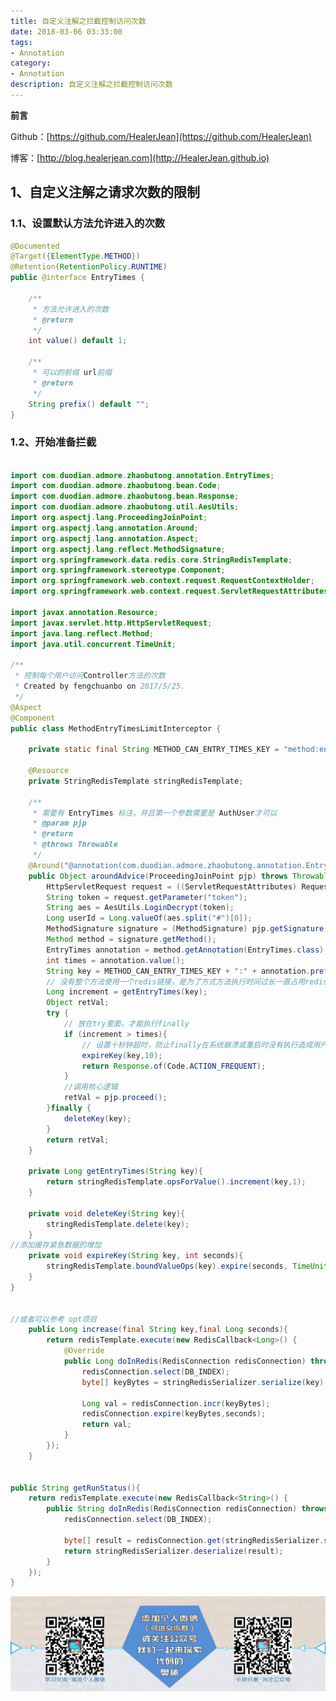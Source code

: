 ```yaml
---
title: 自定义注解之拦截控制访问次数
date: 2018-03-06 03:33:00
tags: 
- Annotation
category: 
- Annotation
description: 自定义注解之拦截控制访问次数
---
```

**前言**     

 Github：[https://github.com/HealerJean](https://github.com/HealerJean)         

 博客：[http://blog.healerjean.com](http://HealerJean.github.io)             




## 1、自定义注解之请求次数的限制

### 1.1、设置默认方法允许进入的次数
```java
@Documented
@Target({ElementType.METHOD})
@Retention(RetentionPolicy.RUNTIME)
public @interface EntryTimes {

    /**
     * 方法允许进入的次数
     * @return
     */
    int value() default 1;

    /**
     * 可以的前缀 url前缀
     * @return
     */
    String prefix() default "";
}

```



### 1.2、开始准备拦截


```java

import com.duodian.admore.zhaobutong.annotation.EntryTimes;
import com.duodian.admore.zhaobutong.bean.Code;
import com.duodian.admore.zhaobutong.bean.Response;
import com.duodian.admore.zhaobutong.util.AesUtils;
import org.aspectj.lang.ProceedingJoinPoint;
import org.aspectj.lang.annotation.Around;
import org.aspectj.lang.annotation.Aspect;
import org.aspectj.lang.reflect.MethodSignature;
import org.springframework.data.redis.core.StringRedisTemplate;
import org.springframework.stereotype.Component;
import org.springframework.web.context.request.RequestContextHolder;
import org.springframework.web.context.request.ServletRequestAttributes;

import javax.annotation.Resource;
import javax.servlet.http.HttpServletRequest;
import java.lang.reflect.Method;
import java.util.concurrent.TimeUnit;

/**
 * 控制每个用户访问Controller方法的次数
 * Created by fengchuanbo on 2017/5/25.
 */
@Aspect
@Component
public class MethodEntryTimesLimitInterceptor {

    private static final String METHOD_CAN_ENTRY_TIMES_KEY = "method:entry:times:";

    @Resource
    private StringRedisTemplate stringRedisTemplate;

    /**
     * 需要有 EntryTimes 标注，并且第一个参数需要是 AuthUser才可以
     * @param pjp
     * @return
     * @throws Throwable
     */
    @Around("@annotation(com.duodian.admore.zhaobutong.annotation.EntryTimes)")
    public Object aroundAdvice(ProceedingJoinPoint pjp) throws Throwable {
        HttpServletRequest request = ((ServletRequestAttributes) RequestContextHolder.getRequestAttributes()).getRequest();
        String token = request.getParameter("token");
        String aes = AesUtils.LoginDecrypt(token);
        Long userId = Long.valueOf(aes.split("#")[0]);
        MethodSignature signature = (MethodSignature) pjp.getSignature();
        Method method = signature.getMethod();
        EntryTimes annotation = method.getAnnotation(EntryTimes.class);
        int times = annotation.value();
        String key = METHOD_CAN_ENTRY_TIMES_KEY + ":" + annotation.prefix() + ":" +  userId;
        // 没有整个方法使用一个redis链接，是为了方式方法执行时间过长一直占用redis链接。
        Long increment = getEntryTimes(key);
        Object retVal;
        try {
            // 放在try里面，才能执行finally
            if (increment > times){
                // 设置十秒钟超时，防止finally在系统崩溃或重启时没有执行造成用户不能操作。
                expireKey(key,10);
                return Response.of(Code.ACTION_FREQUENT);
            }
            //调用核心逻辑
            retVal = pjp.proceed();
        }finally {
            deleteKey(key);
        }
        return retVal;
    }

    private Long getEntryTimes(String key){
        return stringRedisTemplate.opsForValue().increment(key,1);
    }

    private void deleteKey(String key){
        stringRedisTemplate.delete(key);
    }
//添加缓存紧急数据的增加
    private void expireKey(String key, int seconds){
        stringRedisTemplate.boundValueOps(key).expire(seconds, TimeUnit.SECONDS);
    }
}


//或者可以参考 opt项目
    public Long increase(final String key,final Long seconds){
        return redisTemplate.execute(new RedisCallback<Long>() {
            @Override
            public Long doInRedis(RedisConnection redisConnection) throws DataAccessException {
                redisConnection.select(DB_INDEX);
                byte[] keyBytes = stringRedisSerializer.serialize(key);

                Long val = redisConnection.incr(keyBytes);
                redisConnection.expire(keyBytes,seconds);
                return val;
            }
        });
    }


public String getRunStatus(){
    return redisTemplate.execute(new RedisCallback<String>() {
        public String doInRedis(RedisConnection redisConnection) throws DataAccessException {
            redisConnection.select(DB_INDEX);

            byte[] result = redisConnection.get(stringRedisSerializer.serialize(KEY));
            return stringRedisSerializer.deserialize(result);
        }
    });
}


```



   

![ContactAuthor](https://raw.githubusercontent.com/HealerJean/HealerJean.github.io/master/assets/img/artical_bottom.jpg)




<!-- Gitalk 评论 start  -->

<link rel="stylesheet" href="https://unpkg.com/gitalk/dist/gitalk.css">
<script src="https://unpkg.com/gitalk@latest/dist/gitalk.min.js"></script> 
<div id="gitalk-container"></div>    
 <script type="text/javascript">
    var gitalk = new Gitalk({
		clientID: `1d164cd85549874d0e3a`,
		clientSecret: `527c3d223d1e6608953e835b547061037d140355`,
		repo: `HealerJean.github.io`,
		owner: 'HealerJean',
		admin: ['HealerJean'],
		id: 'mcTGoVwe4CPp5Nsj',
    });
    gitalk.render('gitalk-container');
</script> 

<!-- Gitalk end -->

